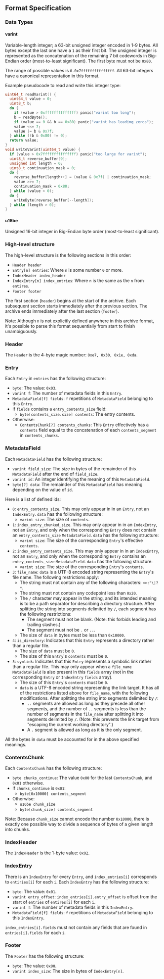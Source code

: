 ## Format Specification

### Data Types

#### varint

Variable-length integer; a 63-bit unsigned integer encoded in 1-9 bytes.
All bytes except the last one have a `1` as their first bit.
The unsigned integer is represented as the concatenation of the remaining 7 bit codewords in Big-Endian order (most-to-least significant).
The first byte must not be `0x80`.

The range of possible values is `0-0x7fffffffffffffff`.
All 63-bit integers have a canonical representation in this format.

Example pseudocode to read and write this integer type:

```c
uint64_t readVarint() {
  uint64_t value = 0;
  uint8_t b;
  do {
    if (value > 0xffffffffffffff) panic("varint too long");
    b = readByte();
    if (value == 0 && b == 0x80) panic("varint has leading zeros");
    value <<= 7;
    value |= b & 0x7f;
  } while ((b & 0x80) != 0);
  return value;
}
void writeVarint(uint64_t value) {
  if (value > 0x7fffffffffffffff) panic("too large for varint");
  uint8_t reverse_buffer[9];
  unsigned int length = 0;
  uint8_t continuation_mask = 0;
  do {
    reverse_buffer[length++] = (value & 0x7f) | continuation_mask;
    value >>= 7;
    continuation_mask = 0x80;
  } while (value > 0);
  do {
    writeByte(reverse_buffer[--length]);
  } while (length > 0);
}
```

#### u16be

Unsigned 16-bit integer in Big-Endian byte order (most-to-least significant).

### High-level structure

The high-level structure is the following sections in this order:

* `Header header`
* `Entry[n] entries`: Where `n` is some number `0` or more.
* `IndexHeader index_header`
* `IndexEntry[n] index_entries`: Where `n` is the same as the `n` from `entires`.
* `Footer footer`

The first section (`header`) begins at the start of the archive.
Each subsequent section starts immediately after the previous section.
The archive ends immediately after the last section (`footer`).

Note: Although `n` is not explicitly defined anywhere in this archive format,
it's possible to parse this format sequentially from start to finish unambiguously.

### Header

The `Header` is the 4-byte magic number: `0xe7, 0x30, 0x1e, 0xda`.

### Entry

Each `Entry` in `entries` has the following structure:

* `byte`: The value: `0x03`.
* `varint f`: The number of metadata fields in this `Entry`.
* `MetadataField[f] fields`: `f` repetitions of `MetadataField` belonging to this `Entry`.
* If `fields` contains a `entry_contents_size` field:
  * `byte[contents_size.size] contents`: The entry contents.
* Otherwise:
  * `ContentsChunk[?] contents_chunks`: This `Entry` effectively has a `contents` field equal to the concatenation of each `contents_segment` in `contents_chunks`.

### MetadataField

Each `MetadataField` has the following structure:

* `varint field_size`: The size in bytes of the remainder of this `MetadataField` after the end of `field_size`.
* `varint id`: An integer identifying the meaning of this `MetadataField`.
* `byte[?] data`: The remainder of this `MetadataField` has meaning depending on the value of `id`.

Here is a list of defined ids:

* `0`: `entry_contents_size`. This may only appear in in an `Entry`, not an `IndexEntry`. `data` has the following structure:
  * `varint size`: The size of `contents`.
* `1`: `index_entry_chunked_size`. This may only appear in in an `IndexEntry`, not an `Entry`, and only when the corresponding `Entry` does not contain an `entry_contents_size` `MetadataField`. `data` has the following structure:
  * `varint size`: The size of the corresponding `Entry`'s effective `contents`.
* `2`: `index_entry_contents_size`. This may only appear in in an `IndexEntry`, not an `Entry`, and only when the corresponding `Entry` contains an `entry_contents_size` `MetadataField`. `data` has the following structure:
  * `varint size`: The size of the corresponding `Entry`'s `contents`.
* `3`: `file_name`: `data` is a UTF-8 encoded string representing the `Entry`'s file name. The following restrictions apply:
  * The string must not contain any of the following characters: `<>:"\|?*`.
  * The string must not contain any codepoint less than `0x20`.
  * The `/` character may appear in the string, and its intended meaning is to be a path separator for describing a directory structure. After splitting the string into segments delimited by `/`, each segment has the following restrictions:
    * The segment must not be blank. (Note: this forbids leading and trailing slashes.)
    * The segment must not be `.` or `..`.
  * The size of `data` in bytes must be less than `0x10000`.
* `4`: `is_directory`: Indicates that this `Entry` represents a directory rather than a regular file.
  * The size of `data` must be `0`.
  * The size of this `Entry`'s `contents` must be `0`.
* `5`: `symlink`: Indicates that this `Entry` represents a symbolic link rather than a regular file. This may only appear when a `file_name` `MetadataField` is also present in this `fields` array (not in the corresponding `Entry` or `IndexEntry` `fields` array).
  * The size of this `Entry`'s `contents` must be `0`.
  * `data` is a UTF-8 encoded string representing the link target. It has all of the restrictions listed above for `file_name`, with the following modifications. After splitting the string into segments delimited by `/`:
    * `..` segments are allowed as long as they precede all other segments, and the number of `..` segments is less than the number of segments in the `file_name` after splitting it into segments delimited by `/`. (Note: this prevents the link target from "escaping the current working directory".)
    * A `.` segment is allowed as long as it is the only segment.

All the bytes in `data` must be accounted for in the above specified meanings.

### ContentsChunk

Each `ContentsChunk` has the following structure:

* `byte chunks_continue`: The value `0x00` for the last `ContentsChunk`, and `0x01` otherwise.
* If `chunks_continue` is `0x01`:
  * `byte[0x10000] contents_segment`
* Otherwise:
  * `u16be chunk_size`
  * `byte[chunk_size] contents_segment`

Note: Because `chunk_size` cannot encode the number `0x10000`,
there is exactly one possible way to divide a sequence of bytes of a given length into chunks.

### IndexHeader

The `IndexHeader` is the 1-byte value: `0x02`.

### IndexEntry

There is an `IndexEntry` for every `Entry`, and `index_entries[i]` corresponds to `entiries[i]` for each `i`.
Each `IndexEntry` has the following structure:

* `byte`: The value: `0x01`.
* `varint entry_offset`: `index_entries[i].entry_offset` is offset from the start of `entries` of `entires[i]` for each `i`.
* `varint f`: The number of metadata fields in this `IndexEntry`.
* `MetadataField[f] fields`: `f` repetitions of `MetadataField` belonging to this `IndexEntry`.

`index_entries[i].fields` must not contain any fields that are found in `entries[i].fields` for each `i`.

### Footer

The `Footer` has the following structure:

* `byte`: The value: `0x00`.
* `varint index_size`: The size in bytes of `IndexEntry[n]`.
